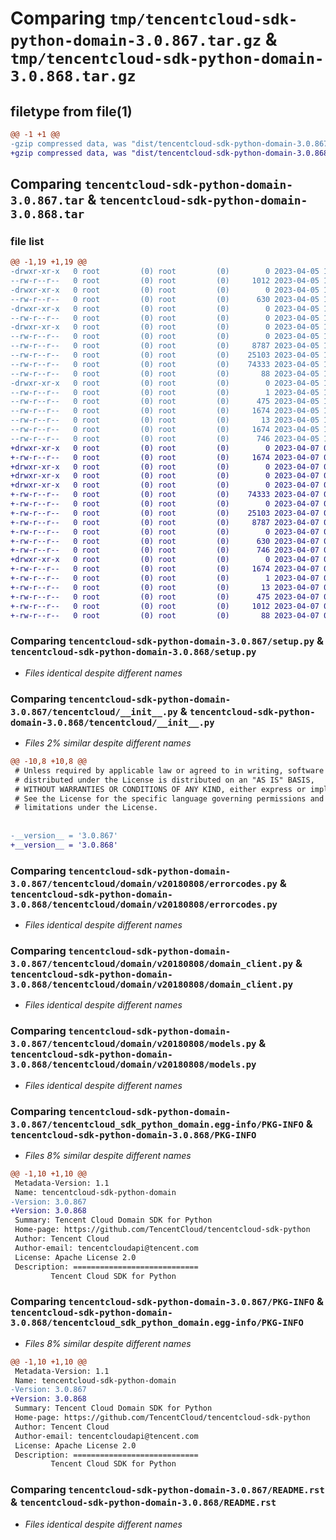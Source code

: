 # Comparing `tmp/tencentcloud-sdk-python-domain-3.0.867.tar.gz` & `tmp/tencentcloud-sdk-python-domain-3.0.868.tar.gz`

## filetype from file(1)

```diff
@@ -1 +1 @@
-gzip compressed data, was "dist/tencentcloud-sdk-python-domain-3.0.867.tar", last modified: Wed Apr  5 16:28:12 2023, max compression
+gzip compressed data, was "dist/tencentcloud-sdk-python-domain-3.0.868.tar", last modified: Fri Apr  7 00:30:15 2023, max compression
```

## Comparing `tencentcloud-sdk-python-domain-3.0.867.tar` & `tencentcloud-sdk-python-domain-3.0.868.tar`

### file list

```diff
@@ -1,19 +1,19 @@
-drwxr-xr-x   0 root         (0) root         (0)        0 2023-04-05 16:28:12.000000 tencentcloud-sdk-python-domain-3.0.867/
--rw-r--r--   0 root         (0) root         (0)     1012 2023-04-05 16:28:12.000000 tencentcloud-sdk-python-domain-3.0.867/setup.py
-drwxr-xr-x   0 root         (0) root         (0)        0 2023-04-05 16:28:12.000000 tencentcloud-sdk-python-domain-3.0.867/tencentcloud/
--rw-r--r--   0 root         (0) root         (0)      630 2023-04-05 16:28:12.000000 tencentcloud-sdk-python-domain-3.0.867/tencentcloud/__init__.py
-drwxr-xr-x   0 root         (0) root         (0)        0 2023-04-05 16:28:12.000000 tencentcloud-sdk-python-domain-3.0.867/tencentcloud/domain/
--rw-r--r--   0 root         (0) root         (0)        0 2023-04-05 16:28:12.000000 tencentcloud-sdk-python-domain-3.0.867/tencentcloud/domain/__init__.py
-drwxr-xr-x   0 root         (0) root         (0)        0 2023-04-05 16:28:12.000000 tencentcloud-sdk-python-domain-3.0.867/tencentcloud/domain/v20180808/
--rw-r--r--   0 root         (0) root         (0)        0 2023-04-05 16:28:12.000000 tencentcloud-sdk-python-domain-3.0.867/tencentcloud/domain/v20180808/__init__.py
--rw-r--r--   0 root         (0) root         (0)     8787 2023-04-05 16:28:12.000000 tencentcloud-sdk-python-domain-3.0.867/tencentcloud/domain/v20180808/errorcodes.py
--rw-r--r--   0 root         (0) root         (0)    25103 2023-04-05 16:28:12.000000 tencentcloud-sdk-python-domain-3.0.867/tencentcloud/domain/v20180808/domain_client.py
--rw-r--r--   0 root         (0) root         (0)    74333 2023-04-05 16:28:12.000000 tencentcloud-sdk-python-domain-3.0.867/tencentcloud/domain/v20180808/models.py
--rw-r--r--   0 root         (0) root         (0)       88 2023-04-05 16:28:12.000000 tencentcloud-sdk-python-domain-3.0.867/setup.cfg
-drwxr-xr-x   0 root         (0) root         (0)        0 2023-04-05 16:28:12.000000 tencentcloud-sdk-python-domain-3.0.867/tencentcloud_sdk_python_domain.egg-info/
--rw-r--r--   0 root         (0) root         (0)        1 2023-04-05 16:28:12.000000 tencentcloud-sdk-python-domain-3.0.867/tencentcloud_sdk_python_domain.egg-info/dependency_links.txt
--rw-r--r--   0 root         (0) root         (0)      475 2023-04-05 16:28:12.000000 tencentcloud-sdk-python-domain-3.0.867/tencentcloud_sdk_python_domain.egg-info/SOURCES.txt
--rw-r--r--   0 root         (0) root         (0)     1674 2023-04-05 16:28:12.000000 tencentcloud-sdk-python-domain-3.0.867/tencentcloud_sdk_python_domain.egg-info/PKG-INFO
--rw-r--r--   0 root         (0) root         (0)       13 2023-04-05 16:28:12.000000 tencentcloud-sdk-python-domain-3.0.867/tencentcloud_sdk_python_domain.egg-info/top_level.txt
--rw-r--r--   0 root         (0) root         (0)     1674 2023-04-05 16:28:12.000000 tencentcloud-sdk-python-domain-3.0.867/PKG-INFO
--rw-r--r--   0 root         (0) root         (0)      746 2023-04-05 16:28:12.000000 tencentcloud-sdk-python-domain-3.0.867/README.rst
+drwxr-xr-x   0 root         (0) root         (0)        0 2023-04-07 00:30:15.000000 tencentcloud-sdk-python-domain-3.0.868/
+-rw-r--r--   0 root         (0) root         (0)     1674 2023-04-07 00:30:15.000000 tencentcloud-sdk-python-domain-3.0.868/PKG-INFO
+drwxr-xr-x   0 root         (0) root         (0)        0 2023-04-07 00:30:15.000000 tencentcloud-sdk-python-domain-3.0.868/tencentcloud/
+drwxr-xr-x   0 root         (0) root         (0)        0 2023-04-07 00:30:15.000000 tencentcloud-sdk-python-domain-3.0.868/tencentcloud/domain/
+drwxr-xr-x   0 root         (0) root         (0)        0 2023-04-07 00:30:15.000000 tencentcloud-sdk-python-domain-3.0.868/tencentcloud/domain/v20180808/
+-rw-r--r--   0 root         (0) root         (0)    74333 2023-04-07 00:30:15.000000 tencentcloud-sdk-python-domain-3.0.868/tencentcloud/domain/v20180808/models.py
+-rw-r--r--   0 root         (0) root         (0)        0 2023-04-07 00:30:15.000000 tencentcloud-sdk-python-domain-3.0.868/tencentcloud/domain/v20180808/__init__.py
+-rw-r--r--   0 root         (0) root         (0)    25103 2023-04-07 00:30:15.000000 tencentcloud-sdk-python-domain-3.0.868/tencentcloud/domain/v20180808/domain_client.py
+-rw-r--r--   0 root         (0) root         (0)     8787 2023-04-07 00:30:15.000000 tencentcloud-sdk-python-domain-3.0.868/tencentcloud/domain/v20180808/errorcodes.py
+-rw-r--r--   0 root         (0) root         (0)        0 2023-04-07 00:30:15.000000 tencentcloud-sdk-python-domain-3.0.868/tencentcloud/domain/__init__.py
+-rw-r--r--   0 root         (0) root         (0)      630 2023-04-07 00:30:15.000000 tencentcloud-sdk-python-domain-3.0.868/tencentcloud/__init__.py
+-rw-r--r--   0 root         (0) root         (0)      746 2023-04-07 00:30:15.000000 tencentcloud-sdk-python-domain-3.0.868/README.rst
+drwxr-xr-x   0 root         (0) root         (0)        0 2023-04-07 00:30:15.000000 tencentcloud-sdk-python-domain-3.0.868/tencentcloud_sdk_python_domain.egg-info/
+-rw-r--r--   0 root         (0) root         (0)     1674 2023-04-07 00:30:15.000000 tencentcloud-sdk-python-domain-3.0.868/tencentcloud_sdk_python_domain.egg-info/PKG-INFO
+-rw-r--r--   0 root         (0) root         (0)        1 2023-04-07 00:30:15.000000 tencentcloud-sdk-python-domain-3.0.868/tencentcloud_sdk_python_domain.egg-info/dependency_links.txt
+-rw-r--r--   0 root         (0) root         (0)       13 2023-04-07 00:30:15.000000 tencentcloud-sdk-python-domain-3.0.868/tencentcloud_sdk_python_domain.egg-info/top_level.txt
+-rw-r--r--   0 root         (0) root         (0)      475 2023-04-07 00:30:15.000000 tencentcloud-sdk-python-domain-3.0.868/tencentcloud_sdk_python_domain.egg-info/SOURCES.txt
+-rw-r--r--   0 root         (0) root         (0)     1012 2023-04-07 00:30:15.000000 tencentcloud-sdk-python-domain-3.0.868/setup.py
+-rw-r--r--   0 root         (0) root         (0)       88 2023-04-07 00:30:15.000000 tencentcloud-sdk-python-domain-3.0.868/setup.cfg
```

### Comparing `tencentcloud-sdk-python-domain-3.0.867/setup.py` & `tencentcloud-sdk-python-domain-3.0.868/setup.py`

 * *Files identical despite different names*

### Comparing `tencentcloud-sdk-python-domain-3.0.867/tencentcloud/__init__.py` & `tencentcloud-sdk-python-domain-3.0.868/tencentcloud/__init__.py`

 * *Files 2% similar despite different names*

```diff
@@ -10,8 +10,8 @@
 # Unless required by applicable law or agreed to in writing, software
 # distributed under the License is distributed on an "AS IS" BASIS,
 # WITHOUT WARRANTIES OR CONDITIONS OF ANY KIND, either express or implied.
 # See the License for the specific language governing permissions and
 # limitations under the License.
 
 
-__version__ = '3.0.867'
+__version__ = '3.0.868'
```

### Comparing `tencentcloud-sdk-python-domain-3.0.867/tencentcloud/domain/v20180808/errorcodes.py` & `tencentcloud-sdk-python-domain-3.0.868/tencentcloud/domain/v20180808/errorcodes.py`

 * *Files identical despite different names*

### Comparing `tencentcloud-sdk-python-domain-3.0.867/tencentcloud/domain/v20180808/domain_client.py` & `tencentcloud-sdk-python-domain-3.0.868/tencentcloud/domain/v20180808/domain_client.py`

 * *Files identical despite different names*

### Comparing `tencentcloud-sdk-python-domain-3.0.867/tencentcloud/domain/v20180808/models.py` & `tencentcloud-sdk-python-domain-3.0.868/tencentcloud/domain/v20180808/models.py`

 * *Files identical despite different names*

### Comparing `tencentcloud-sdk-python-domain-3.0.867/tencentcloud_sdk_python_domain.egg-info/PKG-INFO` & `tencentcloud-sdk-python-domain-3.0.868/PKG-INFO`

 * *Files 8% similar despite different names*

```diff
@@ -1,10 +1,10 @@
 Metadata-Version: 1.1
 Name: tencentcloud-sdk-python-domain
-Version: 3.0.867
+Version: 3.0.868
 Summary: Tencent Cloud Domain SDK for Python
 Home-page: https://github.com/TencentCloud/tencentcloud-sdk-python
 Author: Tencent Cloud
 Author-email: tencentcloudapi@tencent.com
 License: Apache License 2.0
 Description: ============================
         Tencent Cloud SDK for Python
```

### Comparing `tencentcloud-sdk-python-domain-3.0.867/PKG-INFO` & `tencentcloud-sdk-python-domain-3.0.868/tencentcloud_sdk_python_domain.egg-info/PKG-INFO`

 * *Files 8% similar despite different names*

```diff
@@ -1,10 +1,10 @@
 Metadata-Version: 1.1
 Name: tencentcloud-sdk-python-domain
-Version: 3.0.867
+Version: 3.0.868
 Summary: Tencent Cloud Domain SDK for Python
 Home-page: https://github.com/TencentCloud/tencentcloud-sdk-python
 Author: Tencent Cloud
 Author-email: tencentcloudapi@tencent.com
 License: Apache License 2.0
 Description: ============================
         Tencent Cloud SDK for Python
```

### Comparing `tencentcloud-sdk-python-domain-3.0.867/README.rst` & `tencentcloud-sdk-python-domain-3.0.868/README.rst`

 * *Files identical despite different names*

